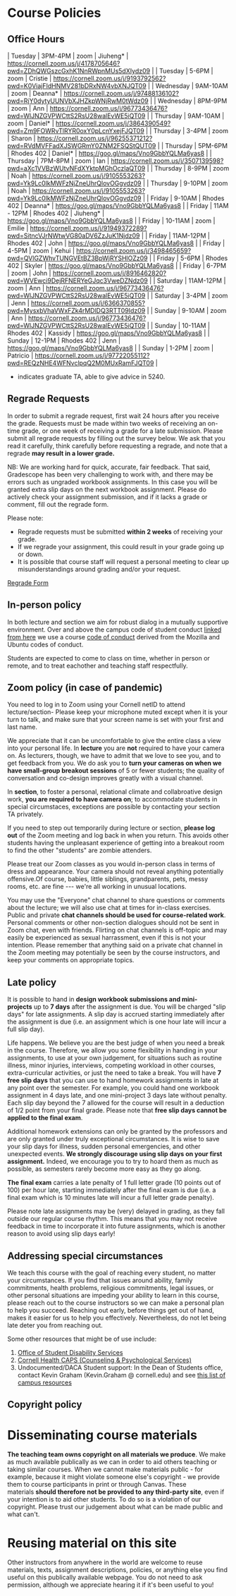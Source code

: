 <style type="text/css">

    table {
        width: 100%;
    	border: none;
    	border-spacing: 10px;
    }
    table td {
    	padding: 5px;
    }
    table tr {
    	padding: 2px;
    }

</style>

# Course Policies

## Office Hours

| Tuesday | 3PM-4PM | zoom | Jiuheng* | [](https://cornell.zoom.us/j/4178705646?pwd=ZDhQWGszcGxhK1NnRWpnMUs5dXIydz09)<https://cornell.zoom.us/j/4178705646?pwd=ZDhQWGszcGxhK1NnRWpnMUs5dXIydz09> |
| Tuesday | 5-6PM | zoom | Cristie | <https://cornell.zoom.us/j/9193792562?pwd=K0ViajFIdHNMV281bDRxNW4vbXNJQT09> |
| Wednesday | 9AM-10AM | zoom | Deanna* | <https://cornell.zoom.us/j/97488136102?pwd=RjY0dytyUUNVbXJHZkpWNjRwM0tWdz09> |
| Wednesday | 8PM-9PM | zoom | Ann | <https://cornell.zoom.us/j/96773436476?pwd=WlJNZGVPWCttS2RsU28walEvWE5iQT09> |
| Thursday | 9AM-10AM | zoom | Daniel* | <https://cornell.zoom.us/j/3864390549?pwd=Zm9FOWRvTlRYR0oxY0pLcnYxejFJQT09> |
| Thursday | 3-4PM | zoom | Sharon | <https://cornell.zoom.us/j/96255371212?pwd=RVdMVFFadXJSWGRmY0ZNM2FSQStQUT09> |
| Thursday | 5PM-6PM | Rhodes 402 | Daniel* | <https://goo.gl/maps/Vno9GbbYQLMa6yas8> |
| Thursday | 7PM-8PM | zoom | Ian | <https://cornell.zoom.us/j/3507139598?pwd=aXc1VVBzWUtvNFdXYktpMGhOczlaQT09> |
| Thursday | 8-9PM | zoom | Noah | <https://cornell.zoom.us/j/9105553263?pwd=Yk9Lc0lkMWFzNjZneUhrQlovOGgvdz09> |
| Thursday | 9-10PM | zoom | Noah | <https://cornell.zoom.us/j/9105553263?pwd=Yk9Lc0lkMWFzNjZneUhrQlovOGgvdz09> |
| Friday | 9-10AM | Rhodes 402 | Deanna* | <https://goo.gl/maps/Vno9GbbYQLMa6yas8> |
| Friday | 11AM - 12PM | Rhodes 402 | Jiuheng* | <https://goo.gl/maps/Vno9GbbYQLMa6yas8> |
| Friday | 10-11AM | zoom | Emilie | <https://cornell.zoom.us/j/91949372289?pwd=SitncVJrNWtwVG80aDV6ZzJuK1Njdz09> |
| Friday | 11AM-12PM | Rhodes 402 | John | <https://goo.gl/maps/Vno9GbbYQLMa6yas8> |
| Friday | 4-5PM | zoom | Kehui | <https://cornell.zoom.us/j/3498465659?pwd=QVlGZWhvTUNGVEtBZ3BpWjRYSHlOZz09> |
| Friday | 5-6PM | Rhodes 402 | Skyler | <https://goo.gl/maps/Vno9GbbYQLMa6yas8> |
| Friday | 6-7PM | zoom | John | <https://cornell.zoom.us/j/8916462820?pwd=WVEwci9DejRFNERYeGJqc3VweDZNdz09> |
| Saturday | 11AM-12PM | zoom | Ann | <https://cornell.zoom.us/j/96773436476?pwd=WlJNZGVPWCttS2RsU28walEvWE5iQT09> |
| Saturday | 3-4PM | zoom | Jenn | <https://cornell.zoom.us/j/6366370855?pwd=MysxbVhaVWxFZk4rMDlDQ3RTT09Idz09> |
| Sunday | 9-10AM | zoom | Ann | <https://cornell.zoom.us/j/96773436476?pwd=WlJNZGVPWCttS2RsU28walEvWE5iQT09> |
| Sunday | 10-11AM | Rhodes 402 | Kassidy | <https://goo.gl/maps/Vno9GbbYQLMa6yas8> |
| Sunday | 12-1PM | Rhodes 402 | Jenn | <https://goo.gl/maps/Vno9GbbYQLMa6yas8> |
| Sunday | 1-2PM | zoom | Patricio | <https://cornell.zoom.us/j/97722055112?pwd=REQzNHE4WFNvclpqQ2M0MUxRamFJQT09> |

* indicates graduate TA, able to give advice in 5240.

## Regrade Requests

In order to submit a regrade request, first wait 24 hours after you receive the grade. Requests must be made within two weeks of receiving an on-time grade, or one week of receiving a grade for a late submission. Please submit all regrade requests by filling out the survey below. We ask that you read it carefully, think carefully before requesting a regrade, and note that a regrade **may result in a lower grade.** 

NB: We are working hard for quick, accurate, fair feedback. That said, Gradescope has been very challenging to work with, and there may be errors such as ungraded workbook assignments. In this case you will be granted extra slip days on the next workbook assignment. Please do actively check your assignment submission, and if it lacks a grade or comment, fill out the regrade form.

Please note:

-   Regrade requests must be submitted **within 2 weeks** of receiving your grade.
-   If we regrade your assignment, this could result in your grade going up or down.
-   It is possible that course staff will request a personal meeting to clear up misunderstandings around grading and/or your request.

[Regrade Form](https://cornell.ca1.qualtrics.com/jfe/form/SV_9NMk6yyRiTF75mS)

## In-person policy
In both lecture and section we aim for robust dialog in a mutually supportive environment. Over and above the campus code of student conduct [linked from here](https://assembly.cornell.edu/tools-tabs-resources/campus-code-conduct/) we use a course [code of conduct]() derived from the Mozilla and Ubuntu codes of conduct.

Students are expected to come to class on time, whether in person or remote, and to treat eachother and teaching staff respectfully.

## Zoom policy (in case of pandemic)

You need to log in to Zoom using your Cornell netID to attend lecture/section- Please keep your microphone muted except when it is your turn to talk, and make sure that your screen name is set with your first and last name.

We appreciate that it can be uncomfortable to give the entire class a view into your personal life. In **lecture** you are **not** required to have your camera on. As lecturers, though, we have to admit that we love to see you, and to get feedback from you. We do ask you to **turn your cameras on when we have small-group breakout sessions** of 5 or fewer students; the quality of conversation and co-design improves greatly with a visual channel.

In **section**, to foster a personal, relational climate and collabroative design work, **you are required to have camera on**; to accommodate students in special circumstaces, exceptions are possible by contacting your section TA privately.

If you need to step out temporarily during lecture or section, **please log out** of the Zoom meeting and log back in when you return. This avoids other students having the unpleasant experience of getting into a breakout room to find the other "students" are zombie attenders.

Please treat our Zoom classes as you would in-person class in terms of dress and appearance. Your camera should not reveal anything potentially offensive.Of course, babies, little siblings, grandparents, pets, messy rooms, etc. are fine --- we're all working in unusual locations.

You may use the "Everyone" chat channel to share questions or comments about the lecture; we will also use chat at times for in-class exercises. Public and private **chat channels should be used for course-related work**. Personal comments or other non-section dialogues should not be sent in Zoom chat, even with friends. Flirting on chat channels is off-topic and may easily be experienced as sexual harrassment, even if this is not your intention. Please remember that anything said on a private chat channel in the Zoom meeting may potentially be seen by the course instructors, and keep your comments on appropriate topics.

## Late policy

It is possible to hand in **design workbook submissions and mini-projects** up to **7 days** after the assignment is due. You will be charged "slip days" for late assignments. A slip day is accrued starting immediately after the assignment is due (i.e. an assignment which is one hour late will incur a full slip day).

Life happens. We believe you are the best judge of when you need a break in the course. Therefore, we allow you some flexibility in handing in your assignments, to use at your own judgement, for situations such as routine illness, minor injuries, interviews, competing workload in other courses, extra-curricular activities, or just the need to take a break. You will have **7 free slip days** that you can use to hand homework assignments in late at any point over the semester. For example, you could hand one workbook assignment in 4 days late, and one mini-project 3 days late without penalty. Each slip day beyond the 7 allowed for the course will result in a deduction of 1/2 point from your final grade. Please note that **free slip days cannot be applied to the final exam**.

Additional homework extensions can only be granted by the professors and are only granted under truly exceptional circumstances. It is wise to save your slip days for illness, sudden personal emergencies, and other unexpected events. **We strongly discourage using slip days on your first assignment.**  Indeed, we encourage you to try to hoard them as much as possible, as semesters rarely become more easy as they go along.

**The final exam** carries a late penalty of 1 full letter grade (10 points out of 100) per hour late, starting immediately after the final exam is due (i.e. a final exam which is 10 minutes late will incur a full letter grade penalty).

Please note late assignments may be (very) delayed in grading, as they fall outside our regular course rhythm. This means that you may not receive feedback in time to incorporate it into future assignments, which is another reason to avoid using slip days early!

## Addressing special circumstances

We teach this course with the goal of reaching every student, no matter your circumstances. If you find that issues around ability, family commitments, health problems, religious commitments, legal issues, or other personal situations are impeding your ability to learn in this course, please reach out to the course instructors so we can make a personal plan to help you succeed. Reaching out early, before things get out of hand, makes it easier for us to help you effectively. Nevertheless, do not let being late deter you from reaching out.

Some other resources that might be of use include:

1.  [Office of Student Disability Services](https://sds.cornell.edu/)
2.  [Cornell Health CAPS (Counseling & Psychological Services)](https://health.cornell.edu/services/counseling-psychiatry)
3.  Undocumented/DACA Student support: In the Dean of Students office, contact Kevin Graham (Kevin.Graham @ cornell.edu) and see [this list of campus resources](https://dos.cornell.edu/undocumented-daca-support/undergraduate-admissions-financial-aid)

## Copyright policy

# Disseminating course materials

**The teaching team owns copyright on all materials we produce**. We make as much available publically as we can in order to aid others teaching or taking similar courses. When we cannot make materials public - for example, because it might violate someone else's copyright - we provide them to course participants in print or through Canvas. These materials **should therefore not be provided to any third-party site**, even if your intention is to aid other students. To do so is a violation of our copyright. Please trust our judgement about what can be made public and what can't.

# Reusing material on this site

Other instructors from anywhere in the world are welcome to reuse materials, texts, assignment descriptions, policies, or anything else you find useful on this publically available webpage. You do not need to ask permission, although we appreciate hearing it if it's been useful to you!
